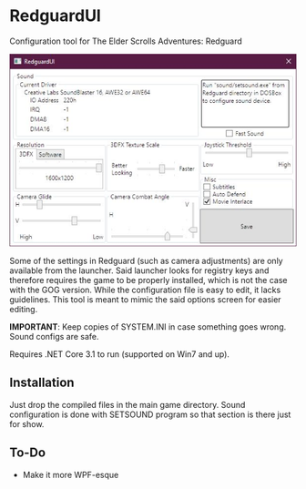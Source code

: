 # RedguardUI
Configuration tool for The Elder Scrolls Adventures: Redguard

![Screenshot](sshot.jpg)

Some of the settings in Redguard (such as camera adjustments) are only available from the launcher. Said launcher looks for registry keys and therefore requires the game to be properly installed, which is not the case with the GOG version. While the configuration file is easy to edit, it lacks guidelines. This tool is meant to mimic the said options screen for easier editing.

**IMPORTANT**: Keep copies of SYSTEM.INI in case something goes wrong. Sound configs are safe.

Requires .NET Core 3.1 to run (supported on Win7 and up).

## Installation
Just drop the compiled files in the main game directory. Sound configuration is done with SETSOUND program so that section is there just for show.

## To-Do
- Make it more WPF-esque
